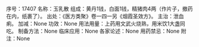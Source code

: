 序号：17407
名称：玉乳散
组成：黄丹1钱，白面1钱，精猪肉4两（作片子，撤药在内，纸裹了）。
出处：《医方类聚》卷一四一另《烟霞圣效方》。
主治：泄血痢。
加减：None
功效：None
用法用量：上药用文武火烧熟，用米饮1大盏同吃。
制备方法：None
临床应用：None
各家论述：None
用药禁忌：None
附注：None
